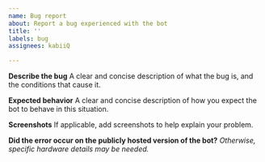 ```yaml
---
name: Bug report
about: Report a bug experienced with the bot
title: ''
labels: bug
assignees: kabiiQ

---
```


**Describe the bug**
A clear and concise description of what the bug is, and the conditions that cause it.

**Expected behavior**
A clear and concise description of how you expect the bot to behave in this situation. 

**Screenshots**
If applicable, add screenshots to help explain your problem.

**Did the error occur on the publicly hosted version of the bot?**
_Otherwise, specific hardware details may be needed._

